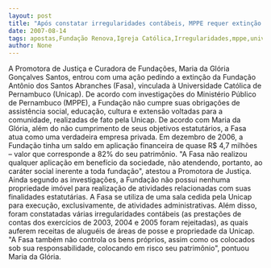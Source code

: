 ```yaml
---
layout: post
title: "Após constatar irregularidades contábeis, MPPE requer extinção de Fundação da Universidade Católica"
date: 2007-08-14
tags: apostas,Fundação Renova,Igreja Católica,Irregularidades,mppe,universidade
author: None
---
```


A Promotora de Justi&ccedil;a e Curadora de Funda&ccedil;&otilde;es, Maria da Gl&oacute;ria Gon&ccedil;alves Santos, entrou com uma a&ccedil;&atilde;o pedindo a extin&ccedil;&atilde;o da Funda&ccedil;&atilde;o Ant&ocirc;nio dos Santos Abranches (Fasa), vinculada &agrave; Universidade Cat&oacute;lica de Pernambuco (Unicap). 
De acordo com investiga&ccedil;&otilde;es do Minist&eacute;rio P&uacute;blico de Pernambuco (MPPE), a Funda&ccedil;&atilde;o n&atilde;o cumpre suas obriga&ccedil;&otilde;es de assist&ecirc;ncia social, educa&ccedil;&atilde;o, cultura e extens&atilde;o voltadas para a comunidade, realizadas de fato pela Unicap.
De acordo com Maria da Gl&oacute;ria, al&eacute;m do n&atilde;o cumprimento de seus objetivos estatut&aacute;rios, a Fasa atua como uma verdadeira empresa privada. 
Em dezembro de 2006, a Funda&ccedil;&atilde;o tinha um saldo em aplica&ccedil;&atilde;o financeira de quase R$ 4,7 milh&otilde;es &ndash; valor que corresponde a 82% do seu patrim&ocirc;nio. &quot;A Fasa n&atilde;o realizou qualquer aplica&ccedil;&atilde;o em benef&iacute;cio da sociedade, n&atilde;o atendendo, portanto, ao car&aacute;ter social inerente a toda funda&ccedil;&atilde;o&quot;, atestou a Promotora de Justi&ccedil;a.
Ainda segundo as investiga&ccedil;&otilde;es, a Funda&ccedil;&atilde;o n&atilde;o possui nenhuma propriedade im&oacute;vel para realiza&ccedil;&atilde;o de atividades relacionadas com suas finalidades estatut&aacute;rias. A Fasa se utiliza de uma sala cedida pela Unicap para execu&ccedil;&atilde;o, exclusivamente, de atividades administrativas.
Al&eacute;m disso, foram constatadas v&aacute;rias irregularidades cont&aacute;beis (as presta&ccedil;&otilde;es de contas dos exerc&iacute;cios de 2003, 2004 e 2005 foram rejeitadas), as quais auferem receitas de alugu&eacute;is de &aacute;reas de posse e propriedade da Unicap. &quot;A Fasa tamb&eacute;m n&atilde;o controla os bens pr&oacute;prios, assim como os colocados sob sua responsabilidade, colocando em risco seu patrim&ocirc;nio&quot;, pontuou Maria da Gl&oacute;ria.
 